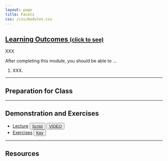 ```yaml
---
layout: page
title: Facets
css: /css/modules.css
---
```


<div class="panel-group-ILOs">
  <div class="panel panel-default">
    <div class="panel-heading">
      <h2 class="panel-title">
        <a data-toggle="collapse" href="#ILOs">Learning Outcomes <small>(click to see)</small></a>
      </h2>
    </div>
    <div id="ILOs" class="panel-collapse collapse">
      <div class="panel-body">
XXX
<p>After completing this module, you should be able to ...</p>

<ol>
  <li>XXX.</li>
</ol>
      </div>
    </div>
  </div>
</div>

----

## Preparation for Class


----

## Demonstration and Exercises

<ul>
  <li><a href="Facets/Lecture_Facets.html">Lecture</a> <button type="button" class="btn btn-light btn-sm btn-space"><a href="Facets/Lecture_Facets_DHO.R">Script</a></button> <button type="button" class="btn btn-secondary btn-sm btn-space"><a href="https://youtu.be/t-ecslL5LXo" target="_blank">VIDEO</a></button></li>
  <li><a href="Facets/CE_Facets.html">Exercises</a> <button type="button" class="btn btn-light btn-sm btn-space"><a href="Facets/CE_Facets.R">Key</a></button></li>
</ul>

----

## Resources

